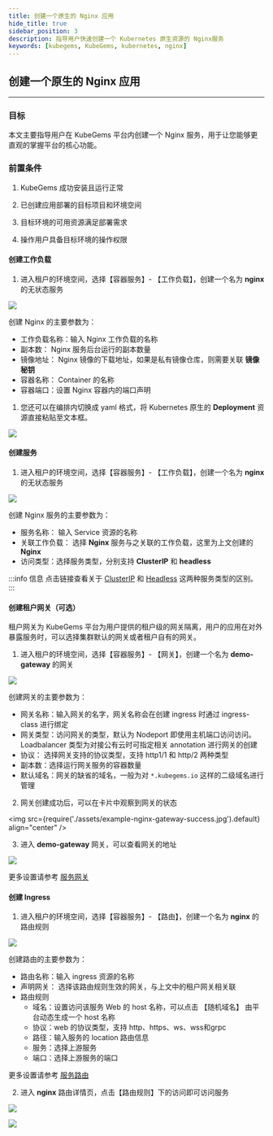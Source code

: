 ```yaml
---
title: 创建一个原生的 Nginx 应用
hide_title: true
sidebar_position: 3
description: 指导用户快速创建一个 Kubernetes 原生资源的 Nginx服务
keywords: [kubegems, KubeGems, kubernetes, nginx]
---
```


## 创建一个原生的 Nginx 应用

---

### 目标

本文主要指导用户在 KubeGems 平台内创建一个 Nginx 服务，用于让您能够更直观的掌握平台的核心功能。

### 前置条件

1. KubeGems 成功安装且运行正常

2. 已创建应用部署的目标项目和环境空间

3. 目标环境的可用资源满足部署需求

4. 操作用户具备目标环境的操作权限


#### 创建工作负载

1. 进入租户的环境空间，选择【容器服务】- 【工作负载】，创建一个名为 **nginx** 的无状态服务

![](./assets/example-nginx-deploy.jpg)

创建 Nginx 的主要参数为：

- 工作负载名称：输入 Nginx 工作负载的名称
- 副本数： Nginx 服务后台运行的副本数量
- 镜像地址： Nginx 镜像的下载地址，如果是私有镜像仓库，则需要关联 **镜像秘钥**
- 容器名称： Container 的名称
- 容器端口：设置 Nginx 容器内的端口声明

1. 您还可以在编排内切换成 yaml 格式，将 Kubernetes 原生的 **Deployment** 资源直接粘贴至文本框。

![](./assets/example-nginx-deploy-yaml.jpg)

#### 创建服务

1. 进入租户的环境空间，选择【容器服务】- 【工作负载】，创建一个名为 **nginx** 的无状态服务

![](./assets/example-nginx-service.jpg)

创建 Nginx 服务的主要参数为：

- 服务名称： 输入 Service 资源的名称
- 关联工作负载： 选择 **Nginx** 服务与之关联的工作负载，这里为上文创建的 **Nginx**
- 访问类型：选择服务类型，分别支持 **ClusterIP** 和 **headless**

:::info 信息
点击链接查看关于 [ClusterIP](https://kubernetes.io/docs/concepts/services-networking/service/#virtual-ips-and-service-proxies) 和 [Headless](https://kubernetes.io/docs/concepts/services-networking/service/#virtual-ips-and-service-proxies) 这两种服务类型的区别。
:::

#### 创建租户网关（可选）

租户网关为 KubeGems 平台为用户提供的租户级的网关隔离，用户的应用在对外暴露服务时，可以选择集群默认的网关或者租户自有的网关。

1. 进入租户的环境空间，选择【容器服务】- 【网关】，创建一个名为 **demo-gateway** 的网关

![](./assets/example-nginx-gateway.jpg)

创建网关的主要参数为：

- 网关名称：输入网关的名字，网关名称会在创建 ingress 时通过 ingress-class 进行绑定
- 网关类型：访问网关的类型，默认为 Nodeport 即使用主机端口访问访问。Loadbalancer 类型为对接公有云时可指定相关 annotation 进行网关的创建
- 协议： 选择网关支持的协议类型，支持 http1/1 和 http/2 两种类型
- 副本数：选择运行网关服务的容器数量
- 默认域名：网关的缺省的域名，一般为对 `*.kubegems.io` 这样的二级域名进行管理

2. 网关创建成功后，可以在卡片中观察到网关的状态

<img
src={require('./assets/example-nginx-gateway-success.jpg').default}
align="center"
/>

3. 进入 **demo-gateway** 网关，可以查看网关的地址

![](./assets/example-nginx-gateway-info.jpg)

更多设置请参考 [服务网关](/docs/tasks/appservice/gateways/gateway)

#### 创建 Ingress

1. 进入租户的环境空间，选择【容器服务】- 【路由】，创建一个名为 **nginx** 的路由规则

![](./assets/example-nginx-ingress.jpg)

创建路由的主要参数为：

- 路由名称：输入 ingress 资源的名称
- 声明网关： 选择该路由规则生效的网关，与上文中的租户网关相关联
- 路由规则
  - 域名：设置访问该服务 Web 的 host 名称，可以点击 【随机域名】 由平台动态生成一个 host 名称
  - 协议：web 的协议类型，支持 http、https、ws、wss和grpc
  - 路径：输入服务的 location 路由信息
  - 服务：选择上游服务
  - 端口：选择上游服务的端口

更多设置请参考 [服务路由](/docs/tasks/appservice/gateways/ingress)

2. 进入 **nginx** 路由详情页，点击【路由规则】下的访问即可访问服务

![](./assets/example-nginx-ingress.jpg)

![](./assets/example-nginx-ingress-success.jpg)
